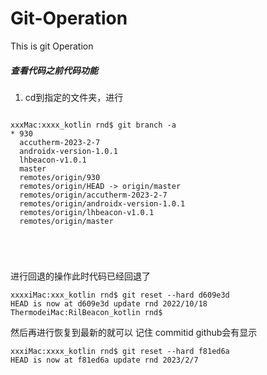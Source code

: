 # Git-Operation
This is git Operation

##### 查看代码之前代码功能
1. cd到指定的文件夹，进行 

```

xxxMac:xxxx_kotlin rnd$ git branch -a
* 930
  accutherm-2023-2-7
  androidx-version-1.0.1
  lhbeacon-v1.0.1
  master
  remotes/origin/930
  remotes/origin/HEAD -> origin/master
  remotes/origin/accutherm-2023-2-7
  remotes/origin/androidx-version-1.0.1
  remotes/origin/lhbeacon-v1.0.1
  remotes/origin/master
  


  
```

进行回退的操作此时代码已经回退了

```
xxxxiMac:xxx_kotlin rnd$ git reset --hard d609e3d
HEAD is now at d609e3d update rnd 2022/10/18
ThermodeiMac:RilBeacon_kotlin rnd$ 
```

然后再进行恢复到最新的就可以 记住 commitid github会有显示

```
xxxiMac:xxxx_kotlin rnd$ git reset --hard f81ed6a
HEAD is now at f81ed6a update rnd 2023/2/7

```


